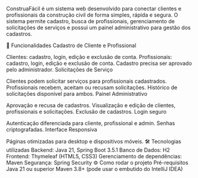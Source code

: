 
ConstruaFácil é um sistema web desenvolvido para conectar clientes e profissionais da construção civil de forma simples, rápida e segura. O sistema permite cadastro, busca de profissionais, gerenciamento de solicitações de serviços e possui um painel administrativo para gestão dos cadastros.

🚀 Funcionalidades
Cadastro de Cliente e Profissional

Clientes: cadastro, login, edição e exclusão de conta.
Profissionais: cadastro, login, edição e exclusão de conta. Cadastro precisa ser aprovado pelo administrador.
Solicitações de Serviço

Clientes podem solicitar serviços para profissionais cadastrados.
Profissionais recebem, aceitam ou recusam solicitações.
Histórico de solicitações disponível para ambos.
Painel Administrativo

Aprovação e recusa de cadastros.
Visualização e edição de clientes, profissionais e solicitações.
Exclusão de cadastros.
Login seguro

Autenticação diferenciada para cliente, profissional e admin.
Senhas criptografadas.
Interface Responsiva

Páginas otimizadas para desktop e dispositivos móveis.
🛠️ Tecnologias utilizadas
Backend: Java 21, Spring Boot 3.5.1
Banco de Dados: H2 
Frontend: Thymeleaf (HTML5, CSS3)
Gerenciamento de dependências: Maven
Segurança: Spring Security
⚙️ Como rodar o projeto
Pré-requisitos
Java 21 ou superior
Maven 3.8+ (pode usar o embutido do IntelliJ IDEA)
